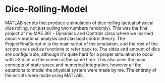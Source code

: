 # Dice-Rolling-Model
MATLAB scripts that produce a simulation of dice rolling (actual physical dice rolling, not just pulling two numbers randomly).
This was the final project of my MAE 361 - Dynamics and Controls class where we learned about vibrational analysis and classical control theory.
The ProjectFinalScript.m is the main script of the simulation, and the rest of the scripts are used as functions to refer back to.
The sides and amount of dice are configurable, although it's quite hard for a proper simulation to occur with >3 dice on the screen at the same time.
This also uses the main concepts of state space and numerical integration, however all the equations to model the physical system were made by me.
The entirety of the scripts were made using MATLAB.
